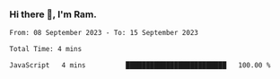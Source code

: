 ### Hi there 👋, I'm Ram.

<!--START_SECTION:waka-->

```txt
From: 08 September 2023 - To: 15 September 2023

Total Time: 4 mins

JavaScript   4 mins          █████████████████████████   100.00 %
```

<!--END_SECTION:waka-->
